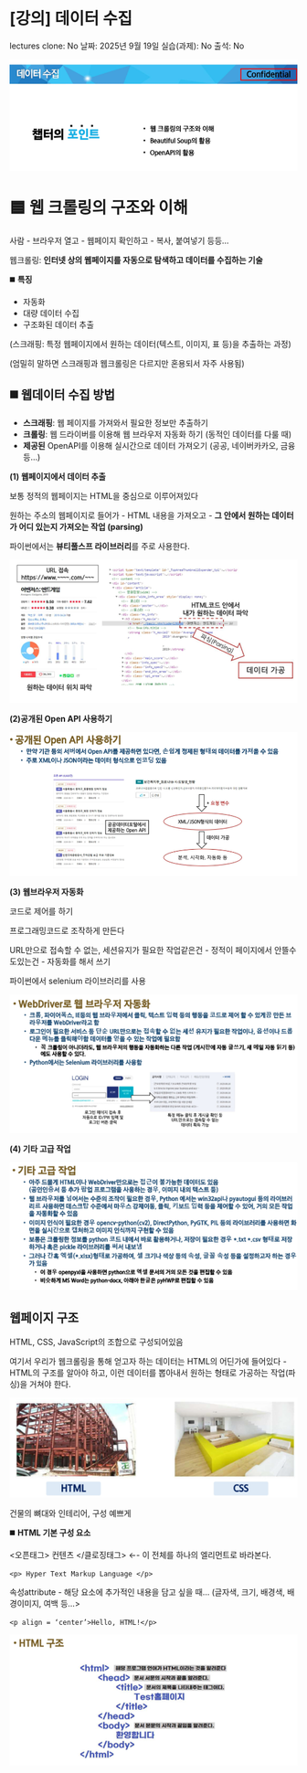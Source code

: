 # [강의] 데이터 수집

lectures clone: No
날짜: 2025년 9월 19일
실습(과제): No
출석: No

![image.png](image.png)

# 🟦 웹 크롤링의 구조와 이해

사람 - 브라우저 열고 - 웹페이지 확인하고 - 복사, 붙여넣기 등등…

웹크롤링: **인터넷 상의 웹페이지를 자동으로 탐색하고 데이터를 수집하는 기술**

◼️ **특징**

- 자동화
- 대량 데이터 수집
- 구조화된 데이터 추출

(스크래핑: 특정 웹페이지에서 원하는 데이터(텍스트, 이미지, 표 등)을 추출하는 과정) 

(엄밀히 말하면 스크래핑과 웹크롤링은 다르지만 혼용되서 자주 사용됨)

## ◼️ **웹데이터 수집 방법**

- **스크래핑**: 웹 페이지를 가져와서 필요한 정보만 추출하기
- **크롤링**: 웹 드라이버를 이용해 웹 브라우저 자동화 하기 (동적인 데이터를 다룰 때)
- **제공된** OpenAPI를 이용해 실시간으로 데이터 가져오기 (공공, 네이버카카오, 금융 등…)

**(1) 웹페이지에서 데이터 추출**

보통 정적의 웹페이지는 HTML을 중심으로 이루어져있다

원하는 주소의 웹페이지로 들어가 - HTML 내용을 가져오고 - **그 안에서 원하는 데이터가 어디 있는지 가져오는 작업 (parsing)**

파이썬에서는 **뷰티풀스프 라이브러리**를 주로 사용한다. 

![image.png](image%201.png)

**(2)공개된 Open API 사용하기**

![image.png](image%202.png)

**(3) 웹브라우저 자동화**

코드로 제어를 하기

프로그래밍코드로 조작하게 만든다

URL만으로 접속할 수 없는, 세션유지가 필요한 작업같은건 - 정적이 페이지에서 안뜰수도있는건 - 자동화를 해서 쓰기

파이썬에서 selenium 라이브러리를 사용

![image.png](image%203.png)

**(4) 기타 고급 작업**

![image.png](image%204.png)

## 웹페이지 구조

HTML, CSS, JavaScript의 조합으로 구성되어있음

여기서 우리가 웹크롤링을 통해 얻고자 하는 데이터는 HTML의 어딘가에 들어있다 - HTML의 구조를 알아야 하고, 이런 데이터를 뽑아내서 원하는 형태로 가공하는 작업(파싱)을 거쳐야 한다. 

![건물의 뼈대와 인테리어, 구성 예쁘게](image%205.png)

건물의 뼈대와 인테리어, 구성 예쁘게

◼️ **HTML 기본 구성 요소**

<오픈태그> 컨텐츠 </클로징태그>  ←- 이 전체를 하나의 엘리먼트로 바라본다. 

`<p> Hyper Text Markup Language </p>`

속성attribute - 해당 요소에 추가적인 내용을 담고 싶을 때… (글자색, 크기, 배경색, 배경이미지, 여백 등…>

`<p align = ‘center’>Hello, HTML!</p>`

![image.png](image%206.png)

<html>

<head>

<title>

<body>

![image.png](image%207.png)

웹크롤링을 할 때는 이런 태그 구조를 잘 파악해서 우리가 원하는 정보가 어떤 태그 안에 있는지 찾아내는 것이 핵심!

liv, sapn, a, tr, td 등등…

![image.png](image%208.png)

![image.png](image%209.png)

## CSS 기본 문법

웹크롤링에서 css선택자를 활용하기 때문에 살펴보고 넘어가겠습니다 

![image.png](image%2010.png)

![image.png](image%2011.png)

(좌)

html태그 이름 그대로 선택하는 방식 tm

html구조(웹페이지 구조)가 트리형식으로 나타나있다

최상위: html

아래: 바디

아래: h1 및 p

그 아래: 웹이나 하이퍼텍스트 등이 들어가있다…

(우)

p{ }라는 이름을 가진 모든 html태그의 글자색은 빨간색이 될 것이다. 

크롤링입장에서 타입선택자를 활용한다는 것:

[soup.select](http://soup.select)(’p’) < 페이지에 있는 모든 p태그들을 한번에 가져오겠다는 의미가 된다

원래 타입선택자는 스타일용인데 크롤링에서도 같은 태그를 가진 모든 요소를 한번에 수집하는 역할을 수행한다

사실상 html태그 이름 그대로 선택한다고 볼 수 있다. 

![image.png](image%2012.png)

고유한 값

![image.png](image%2013.png)

여러 요소에 스타일이 적용

좌측 두 개를 한번에 가져올 수 있음 

![image.png](image%2014.png)

자식요소만 가져온다

중첩된 요소를 안가져올 수 도 있다. 

![image.png](image%2015.png)

세 번째 자식에게만 적용하겠다. 

## Robots.txt

웹사이트소유자가 검색엔진의 웹크롤러가 사이트의 특정 부분을 크롤링하거나 인덱싱하는 것을 허용하거나 차단하기 위해 사용하는 텍스트 파일

![image.png](image%2016.png)

# 🟦 뷰티풀 수프의 활용싱

**정적인 크롤링에 최적화 된 라이브러리**

![image.png](image%2017.png)

![image.png](image%2018.png)

![image.png](image%2019.png)

[https://www.youtube.com/results?search_query=오렌지캬라멜](https://www.youtube.com/results?search_query=%EC%98%A4%EB%A0%8C%EC%A7%80%EC%BA%AC%EB%9D%BC%EB%A9%9C)

![image.png](image%2020.png)

![image.png](image%2021.png)

```python
import requests

url = 'http://mysnu.ac.kr'
html = requests.get(url).text

title_begin = html.index('<title>')
title_end = html.index('</title>')
title = html[title_begin : title_end]

print(title)

>> <title>Portal basic index
```

```python
import requests

code = '005930'
url = 'https://finance.naver.com/item/main.nhn?code='
html = requests.**get(url + code)**.text

title_begin = **html.index('<title>')**
title_end = **html.index('</title>')**
title = html[title_begin : title_end]

print(title)

>> <title>삼성전자 : 네이버페이 증권
```

## 뷰티풀스프

```markdown
### BeautifulSoup으로 식단 정보 추출하기
https://snuco.snu.ac.kr/foodmenu 페이지의 점심 식단 데이터를 추출하는 코드입니다.
```

```
import requests
from bs4 import BeautifulSoup

url = 'https://snuco.snu.ac.kr/foodmenu'
html = requests.get(url).text
bs = BeautifulSoup(html)
print(bs)
```

```python
<!DOCTYPE html>
<html lang="ko-KR">
<head id="snu_head">
<meta content="IE=edge" http-equiv="X-UA-Compatible"/>
<meta charset="utf-8"/>
<meta content="width=device-width, initial-scale=1" name="viewport"/>
<link href="http://gmpg.org/xfn/11" rel="profile"/>
<script src="//developers.kakao.com/sdk/js/kakao.min.js"></script>
<meta content="index, follow, max-image-preview:large, max-snippet:-1, max-video-preview:-1" name="robots"/>
<link href="https://snuco.snu.ac.kr/en/foodmenu/" hreflang="en" rel="alternate"/>
<link href="https://snuco.snu.ac.kr/foodmenu/" hreflang="ko" rel="alternate"/>
<!-- This site is optimized with the Yoast SEO plugin v23.1 - https://yoast.com/wordpress/plugins/seo/ -->
<title>식단 - 서울대학교 생활협동조합</title>
<link href="https://snuco.snu.ac.kr/foodmenu/" rel="canonical"/>
<meta content="ko_KR" property="og:locale"/>
<meta content="article" property="og:type"/>
<meta content="식단 - 서울대학교 생활협동조합" property="og:title"/>
<meta content="식단 &lt;알림&gt; 원활한 식당 이용을 위하여 운영 및 혼잡 시간을 참고 부탁드립니다. ※학생회관식당, 제3식당, 기숙사식당, 302동식당, 동원관식당, 자하연식당(총 6개소) 비구성원은 +1,000원 (#) NO MEAT : 주메뉴 기준 표기사항입니다." property="og:description"/>
<meta content="https://snuco.snu.ac.kr/foodmenu/" property="og:url"/>
<meta content="서울대학교 생활협동조합" property="og:site_name"/>
<meta content="2025-03-26T08:26:12+00:00" property="article:modified_time"/>
<meta content="summary_large_image" name="twitter:card"/>
<meta content="예상 되는 판독 시간" name="twitter:label1"/>
<meta content="1분" name="twitter:data1"/>
<script class="yoast-schema-graph" type="application/ld+json">{"@context":"https://schema.org","@graph":[{"@type":"WebPage","@id":"https://snuco.snu.ac.kr/foodmenu/","url":"https://snuco.snu.ac.kr/foodmenu/","name":"식단 - 서울대학교 생활협동조합","isPartOf":{"@id":"https://snuco.snu.ac.kr/#website"},"datePublished":"2023-12-15T01:46:16+00:00","dateModified":"2025-03-26T08:26:12+00:00","breadcrumb":{"@id":"https://snuco.snu.ac.kr/foodmenu/#breadcrumb"},"inLanguage":"ko-KR","potentialAction":[{"@type":"ReadAction","target":["https://snuco.snu.ac.kr/foodmenu/"]}]},{"@type":"BreadcrumbList","@id":"https://snuco.snu.ac.kr/foodmenu/#breadcrumb","itemListElement":[{"@type":"ListItem","position":1,"name":"Home","item":"https://snuco.snu.ac.kr/"},{"@type":"ListItem","position":2,"name":"식단"}]},{"@type":"WebSite","@id":"https://snuco.snu.ac.kr/#website","url":"https://snuco.snu.ac.kr/","name":"서울대학교 생활협동조합","description":"Just another SNU Sites site","potentialAction":[{"@type":"SearchAction","target":{"@type":"EntryPoint","urlTemplate":"https://snuco.snu.ac.kr/?s={search_term_string}"},"query-input":"required name=search_term_string"}],"inLanguage":"ko-KR"}]}</script>
...
</style>
</body>
</html>

Output is truncated. View as a scrollable element or open in a text editor. Adjust cell output settings...
```

![image.png](image%2022.png)

![image.png](image%2023.png)

**겉보기에는 별 변화가 없지만, 현재 bs객체에는 이미 HTML의 정보가 뷰티플스프를 통해 해석되어 있다. 예를 들어서 `print(bs.title)`처럼 title을 쉽게 출력할 수 있음.** 

![image.png](image%2024.png)

![image.png](image%2025.png)

**점심 메뉴만 추출 (class 사용)**

[`bs.select](http://bs.select)(’td.lunch’)`

![image.png](image%2026.png)

점심 메뉴 첫 번째 항목만 추출

`bs.select(’td.lunch’)[1]`

![image.png](image%2027.png)

텍스트만 추출 (공백 포함됨)

`bs.select('td.lunch')[1].text.strip().split('\n')[0].replace('\r', '')`

![image.png](image%2028.png)

<aside>

우리가 필요로 하는 데이터를 어떤 것을 가져올 것인가, 그 데이터가 어떻게 가져와지고 어떻게 잘라서 쓸건지 생각하면서 잘 쓰기

데이터를 가져와서 파싱하는 것

그것들이 (파싱할 때) 어떻게 생성되는지는 모를 때는 f12를 통해 잘 확인해보고, 잘모르겟으면 copy selector눌러서 잘하기

</aside>

# 🟦 OpenAPI의 활용

오픈API: 누구나 사용할 수 있도록 공개된 API

웹사이트가 가진 기능을 모두가 이용할 수 있도록 공개한 프로그래밍 인터페이

![image.png](image%2029.png)

![image.png](image%2030.png)

서버: 데이터 보관 및 제공사 (raw 데이터) 

user: 사용자 - 서버한테 데이터 요청 및 응답을 받음 (데이터 활용)

이 응답을 서비스나 애플리케이션에 적용해서 새로운 서비스를만듬

![image.png](image%2031.png)

## 1. XML

![image.png](image%2032.png)

![image.png](image%2033.png)

## 2. CSV

![image.png](image%2034.png)

## 3. JSON

![image.png](image%2035.png)

## 4. 기타 다양터

![image.png](image%2036.png)

## 공공데이터포털의 OpenAPI 사용 절차 용

![image.png](image%2037.png)

플랫폼형태에서 검색할 수 있게 구성해두고… 서버랑 이용자랑 연결해준다~ 

![image.png](image%2038.png)

![인증키를 활용합시다 ~~ 받아둡시다 ~~ ](image%2039.png)

인증키를 활용합시다 ~~ 받아둡시다 ~~ 

![image.png](image%2040.png)

![image.png](image%2041.png)